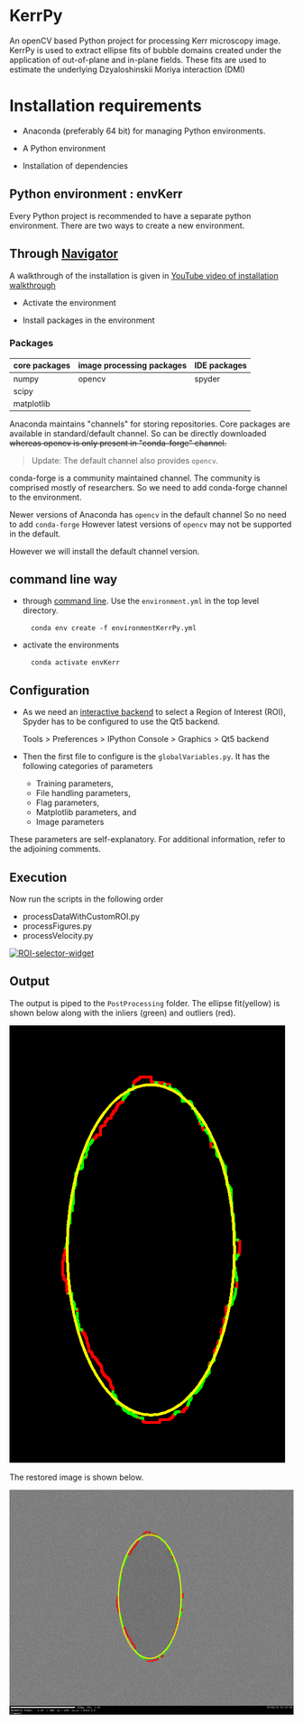 # KerrPy
An openCV based Python project for processing Kerr microscopy image. KerrPy is used to extract ellipse fits of  bubble domains created under the application of out-of-plane and in-plane fields. These fits are used to estimate the underlying Dzyaloshinskii Moriya interaction (DMI)

# Installation requirements

- Anaconda (preferably 64 bit) for managing Python environments.

- A Python environment

- Installation of dependencies

## Python environment : envKerr

Every Python project is recommended to have a separate python environment. There are two ways to create a new environment.

## Through [Navigator]((https://docs.anaconda.com/anaconda/navigator/tutorials/create-python35-environment/?highlight=environment%20create#creating-a-python-3-5-environment-from-anaconda2-or-anaconda3))

A walkthrough of the installation is given in  [YouTube video of installation walkthrough](https://www.youtube.com/watch?v=8bzp04TeE3I)

- Activate the environment

- Install packages in the environment

### Packages

core packages |	image processing packages | IDE packages
--- | ---- | ---
numpy	| 		opencv	|	spyder
scipy	|	|
matplotlib	|	|

Anaconda maintains "channels" for storing repositories.
Core packages are available in standard/default channel.
So can be directly downloaded
~~whereas
opencv is only present in "conda-forge" channel.~~

> Update: The default channel also provides `opencv`.

conda-forge is a community maintained channel.
The community is comprised mostly of researchers.
So we need to add conda-forge channel to the environment.


Newer versions of Anaconda has `opencv` in the default channel
So no need to add `conda-forge`
However latest versions of `opencv` may not be supported in the default.

However we will install the default channel version.

## command line way

- through [command line](https://docs.conda.io/projects/conda/en/latest/user-guide/tasks/manage-environments.html#creating-an-environment-from-an-environment-yml-file). Use the `environment.yml` in the top level directory.

		conda env create -f environmentKerrPy.yml

- activate the environments

		conda activate envKerr

## Configuration

- As we need an [interactive backend](https://matplotlib.org/devdocs/users/explain/backends.html) to select a Region of Interest (ROI), Spyder has to be configured to use the Qt5 backend.

	Tools > Preferences > IPython Console > Graphics > Qt5 backend

- Then the first file to configure is the `globalVariables.py`. It has the following categories of parameters

  - Training parameters,
  - File handling parameters,
  - Flag parameters,
  - Matplotlib parameters, and
  - Image parameters
  
These parameters are self-explanatory. For additional information, refer to the adjoining comments.

## Execution

Now run the scripts in the following order

- processDataWithCustomROI.py
- processFigures.py
- processVelocity.py

[![ROI-selector-widget](https://i9.ytimg.com/vi/K-mMBQi4r1A/mq1.jpg?sqp=CNC14JIG&rs=AOn4CLB6CWhAw9DpPw_CBzFXrYpRfHwrWQ)](https://youtu.be/K-mMBQi4r1A)

## Output

The output is piped to the `PostProcessing` folder. The ellipse fit(yellow) is shown below along with the inliers (green) and outliers (red).

![ellipse-fit](/PostProcessing/Images/DataSimplifiedCustomROI/Experiment_0/Experiment_0_Iteration_0/Experiment_0_Iteration_0_Pulse_8/Experiment_0_Iteration_0_Pulse_8.png)

The restored image is shown below.

![restored-image](/PostProcessing/Restored/DataSimplifiedCustomROI/Experiment_0/Experiment_0_Iteration_0/Experiment_0_Iteration_0_Pulse_8/Experiment_0_Iteration_0_Pulse_8.png)